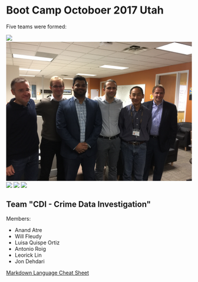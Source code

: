 # Boot Camp Octoboer 2017 Utah
Five teams were formed:

![](img/IMG_1281.JPG)
![](img/IMG_1279.JPG)
![](img/IMG_1285.JPG)
![](img/IMG_1287.JPG)
![](img/IMG_1289.JPG)
## Team "CDI - Crime Data Investigation"
Members:
* Anand Atre
* Will Fleudy
* Luisa Quispe Ortiz 
* Antonio Roig
* Leorick Lin
* Jon Dehdari

<a href="https://github.com/adam-p/markdown-here/wiki/Markdown-Cheatsheet" target="_blank">Markdown Language Cheat Sheet</a>
